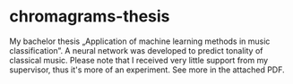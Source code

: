 # chromagrams-thesis
My bachelor thesis „Application of machine learning methods in music classification”. A neural network was developed to predict tonality of classical music. Please note that I received very little support from my supervisor, thus it's more of an experiment. See more in the attached PDF.
